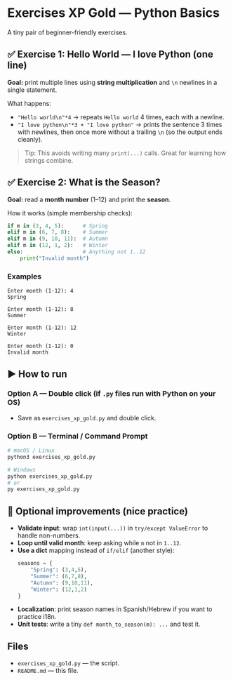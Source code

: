 # Exercises XP Gold — Python Basics

A tiny pair of beginner-friendly exercises.

## ✅ Exercise 1: Hello World — I love Python (one line)
**Goal:** print multiple lines using **string multiplication** and `\n` newlines in a single statement.

What happens:
- `"Hello world\n"*4` → repeats `Hello world` 4 times, each with a newline.
- `"I love python\n"*3 + "I love python"` → prints the sentence 3 times with newlines, then once more without a trailing `\n` (so the output ends cleanly).

> Tip: This avoids writing many `print(...)` calls. Great for learning how strings combine.

## ✅ Exercise 2: What is the Season?
**Goal:** read a **month number** (1–12) and print the **season**.

How it works (simple membership checks):
```python
if m in (3, 4, 5):      # Spring
elif m in (6, 7, 8):    # Summer
elif m in (9, 10, 11):  # Autumn
elif m in (12, 1, 2):   # Winter
else:                   # Anything not 1..12
    print("Invalid month")
```

### Examples
```
Enter month (1-12): 4
Spring

Enter month (1-12): 8
Summer

Enter month (1-12): 12
Winter

Enter month (1-12): 0
Invalid month
```

## ▶️ How to run
### Option A — Double click (if `.py` files run with Python on your OS)
- Save as `exercises_xp_gold.py` and double click.

### Option B — Terminal / Command Prompt
```bash
# macOS / Linux
python3 exercises_xp_gold.py

# Windows
python exercises_xp_gold.py
# or
py exercises_xp_gold.py
```

## 🌟 Optional improvements (nice practice)
- **Validate input**: wrap `int(input(...))` in `try/except ValueError` to handle non-numbers.
- **Loop until valid month**: keep asking while `m` not in `1..12`.
- **Use a dict** mapping instead of `if/elif` (another style):
  ```python
  seasons = {
      "Spring": (3,4,5),
      "Summer": (6,7,8),
      "Autumn": (9,10,11),
      "Winter": (12,1,2)
  }
  ```
- **Localization**: print season names in Spanish/Hebrew if you want to practice i18n.
- **Unit tests**: write a tiny `def month_to_season(m): ...` and test it.

## Files
- `exercises_xp_gold.py` — the script.
- `README.md` — this file.
